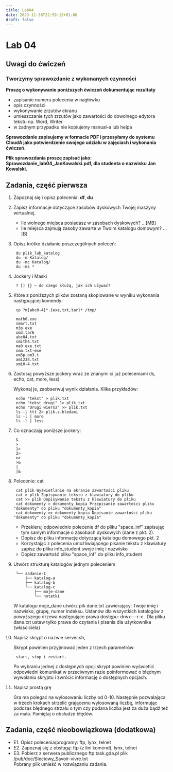 ```yaml
---
title: Lab04
date: 2023-11-30T22:59:12+01:00
draft: false
---
```


# Lab 04

## Uwagi do ćwiczeń

### Tworzymy sprawozdanie z wykonanych czynności

**Proszę o wykonywanie poniższych ćwiczeń dokumentując rezultaty**
- zapisanie numeru polecenia w nagłówku 
- opis czynności
- wykonywanie zrzutów ekranu
- umieszczanie tych zrzutów jako zawartości do dowolnego edytora tekstu np. Word, Writer
- w żadnym przypadku nie kopiujemy manual-a lub helpa

**Sprawozdanie zapisujemy w formacie PDF i przesyłamy do systemu CloudA jako potwierdzenie swojego udziału w zajęciach i wykonania ćwiczeń.**

**Plik sprawozdania proszę zapisać jako: Sprawozdanie_lab04_JanKowalski.pdf, dla studenta o nazwisku Jan Kowalski.**


## Zadania, część pierwsza

1. Zapoznaj się i opisz polecenia: **df**, **du**
2. Zapisz informacje dotyczące zasobów dyskowych Twojej maszyny wirtualnej.

   - Ile wolnego miejsca posiadasz w zasobach dyskowych?          ...[MB]
   - Ile miejsca zajmują zasoby zawarte w Twoim katalogu domowym? ... [B]

3. Opisz krótko działanie poszczególnych poleceń:

        du plik_lub_katalog
        du -m Katalog/
        du -mc Katalog/
        du -ms *

4. Jockery i Maski


        ? [] {} – do czego służą, jak ich używać?

5. Które z poniższych plików zostaną skopiowane w wyniku wykonania następującej komendy: 


        cp ?m[abc0-4]*.{exe,txt,tar}* /tmp/
    
        math0.exe
        smart.txt
        m3p.exe
        om3.tar6
        abc04.txt
        smith4.txt
        ma0.exe.txt
        sma.txt-exe
        em3p.om3.t
        am1234.txt
        smi0-4.txt

6. Zastosuj powyższe jockery wraz ze znanymi ci już poleceniami (ls, echo, cat, more, less)

    Wykonaj je, zaobserwuj wynik działania. Kilka przykładów:

        echo "tekst" > plik.txt
        echo "tekst drugi" 1> plik.txt
        echo "Drugi wiersz" >> plik.txt
        ls -l ttt 2> plik.z.bledami
        ls -l | more
        ls -l | less

7. Co oznaczają poniższe jockery:

        &
        >
        1>
        2>
        >>
        >&
        |
        |& 

8. Polecenie: cat

        cat plik Wyświetlanie na ekranie zawartości pliku
        cat > plik Zapisywanie tekstu z klawiatury do pliku
        cat >> plik Dopisywanie tekstu z klawiatury do pliku
        cat dokumenty > dokumenty_kopia Przepisanie zawartości pliku "dokumenty" do pliku "dokumenty_kopia"
        cat dokumenty >> dokumenty_kopia Dopisanie zawartości pliku "dokumenty" do pliku "dokumenty_kopia"

   * Przekieruj odpowiednio polecenie df do pliku "space_inf" zapisując tym samym informacje o zasobach dyskowych (dane z pkt. 2).
   * Dopisz do pliku informację dotyczącą katalogu domowego pkt. 2
   * Korzystając z polecenia umożliwiającego pisanie tekstu z klawiatury zapisz do pliku info_student swoje imię i nazwisko
   * Dopisz zawartość pliku "space_inf" do pliku info_student

8. Utwórz strukturę katalogów jednym poleceniem


        └── zadanie-1
            ├── katalog-a
            ├── katalog-b
            └── katalog-c
                ├── moje-dane
                └── notatki

    W katalogu moje_dane utwórz pik dane.txt zawierający: Twoje imię i nazwisko, grupę, numer indeksu. Ustanów dla wszystkich katalogów z powyższego drzewa następujące prawa dostępu: drwx---r-x . Dla pliku dane.txt ustaw tylko prawa do czytania i pisania dla użytkownika (właściciela)

9. Napisz skrypt o nazwie server.sh, 

    Skrypt powinien przyjmować jeden z trzech parametrów: 

        start, stop i restart. 

    Po wybraniu jednej z dostępnych opcji skrypt powinien wyświetlić odpowiedni komunikat w przeciwnym razie poinformować o błędnym wywołaniu skryptu i zwrócic informację o dostępnych opcjach.
 

12. Napisz prostą grę 
    
    Gra ma polegać na wylosowaniu liczby od 0-10. Następnie pozwalająca w trzech krokach strzelić grającemu wylosowaną liczbę, informując podczas błędnego strzału o tym czy podana liczba jest za duża bądź też za mała. Pamiętaj o obsłudze błędów.



## Zadania, część nieobowiązkowa (dodatkowa)

* E1. Opisz polecenia/programy: ftp, lynx, telnet
* E2. Zapoznaj się z obsługą: ftp (z lini komend), lynx, telnet
* E3. Pobierz z serwera publicznego ftp.task.gda.pl plik /pub/doc/Sieciowy_Savoir-vivre.txt
      <br/>Pobrany plik umieść w rozwiązaniu zadania.


